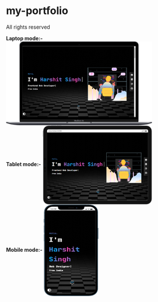 # my-portfolio

All rights reserved

<b>Laptop mode:-</b>
<img align="center" width=400 alt="coding" src="./Readme-assets/Laptop.png"/>
<br><b>Tablet mode:-</b>
<img align="center" width=300 alt="coding" src="./Readme-assets/Tablet.png"/>
<br><b>Mobile mode:-</b>
<img align="center" width=150 height=250 alt="coding" src="./Readme-assets/Mobile.png"/>

